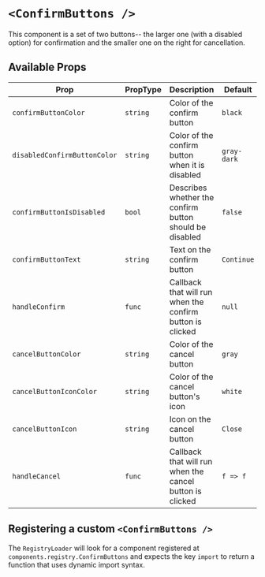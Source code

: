 # `<ConfirmButtons />`

This component is a set of two buttons-- the larger one (with a disabled option) for confirmation and the smaller one on the right for cancellation.

## Available Props

| Prop                         | PropType | Description                                               | Default     |
| ---------------------------- | -------- | --------------------------------------------------------- | ----------- |
| `confirmButtonColor`         | `string` | Color of the confirm button                               | `black`     |
| `disabledConfirmButtonColor` | `string` | Color of the confirm button when it is disabled           | `gray-dark` |
| `confirmButtonIsDisabled`    | `bool`   | Describes whether the confirm button should be disabled   | `false`     |
| `confirmButtonText`          | `string` | Text on the confirm button                                | `Continue`  |
| `handleConfirm`              | `func`   | Callback that will run when the confirm button is clicked | `null`      |
| `cancelButtonColor`          | `string` | Color of the cancel button                                | `gray`      |
| `cancelButtonIconColor`      | `string` | Color of the cancel button's icon                         | `white`     |
| `cancelButtonIcon`           | `string` | Icon on the cancel button                                 | `Close`     |
| `handleCancel`               | `func`   | Callback that will run when the cancel button is clicked  | `f => f`    |

## Registering a custom `<ConfirmButtons />`

The `RegistryLoader` will look for a component registered at `components.registry.ConfirmButtons` and expects the key `import` to return a function that uses dynamic import syntax.
